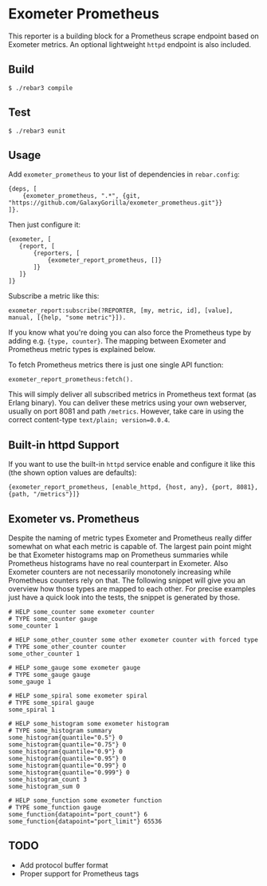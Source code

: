 Exometer Prometheus
===================

This reporter is a building block for a Prometheus scrape endpoint based on
Exometer metrics. An optional lightweight `httpd` endpoint is also included.

Build
-----

    $ ./rebar3 compile

Test
----

    $ ./rebar3 eunit

Usage
-----

Add `exometer_prometheus` to your list of dependencies in `rebar.config`:

```
{deps, [
    {exometer_prometheus, ".*", {git, "https://github.com/GalaxyGorilla/exometer_prometheus.git"}}
]}.
```

Then just configure it:

```
{exometer, [
   {report, [
       {reporters, [
           {exometer_report_prometheus, []}
       ]}
   ]}
]}
```

Subscribe a metric like this:

```
exometer_report:subscribe(?REPORTER, [my, metric, id], [value], manual, [{help, "some metric"}]).
```

If you know what you're doing you can also force the Prometheus type by
adding e.g. `{type, counter}`. The mapping between Exometer and Prometheus
metric types is explained below.

To fetch Prometheus metrics there is just one single API function:

```
exometer_report_prometheus:fetch().
```

This will simply deliver all subscribed metrics in Prometheus text format (as
Erlang binary). You can deliver these metrics using your own webserver,
usually on port 8081 and path `/metrics`. However, take care in using the
correct content-type `text/plain; version=0.0.4`.

Built-in httpd Support
------------------------

If you want to use the built-in `httpd` service enable and configure it like
this (the shown option values are defaults):

```
{exometer_report_prometheus, [enable_httpd, {host, any}, {port, 8081}, {path, "/metrics"}]}
```

Exometer vs. Prometheus
-----------------------

Despite the naming of metric types Exometer and Prometheus really differ
somewhat on what each metric is capable of. The largest pain point might be
that Exometer histograms map on Prometheus summaries while Prometheus
histograms have no real counterpart in Exometer. Also Exometer counters are not
necessarily monotonely increasing while Prometheus counters rely on that. The
following snippet will give you an overview how those types are mapped to each
other. For precise examples just have a quick look into the tests, the snippet
is generated by those.

```
# HELP some_counter some exometer counter
# TYPE some_counter gauge
some_counter 1

# HELP some_other_counter some other exometer counter with forced type
# TYPE some_other_counter counter
some_other_counter 1

# HELP some_gauge some exometer gauge
# TYPE some_gauge gauge
some_gauge 1

# HELP some_spiral some exometer spiral
# TYPE some_spiral gauge
some_spiral 1

# HELP some_histogram some exometer histogram
# TYPE some_histogram summary
some_histogram{quantile="0.5"} 0
some_histogram{quantile="0.75"} 0
some_histogram{quantile="0.9"} 0
some_histogram{quantile="0.95"} 0
some_histogram{quantile="0.99"} 0
some_histogram{quantile="0.999"} 0
some_histogram_count 3
some_histogram_sum 0

# HELP some_function some exometer function
# TYPE some_function gauge
some_function{datapoint="port_count"} 6
some_function{datapoint="port_limit"} 65536
```

TODO
----

* Add protocol buffer format
* Proper support for Prometheus tags
